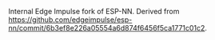 Internal Edge Impulse fork of ESP-NN. Derived from https://github.com/edgeimpulse/esp-nn/commit/6b3ef8e226a05554a6d874f6456f5ca1771c01c2.
